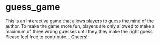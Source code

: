 # guess_game
This is an interactive game that allows players to guess the mind of the author.
To make the game more fun, players are only allowed to make a maximum of three wrong guesses until they they make the right guess.
Please feel free to contribute... Cheers!
